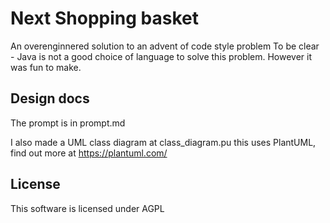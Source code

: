 # Next Shopping basket
An overenginnered solution to an advent of code style problem
To be clear - Java is not a good choice of language to solve this problem.
However it was fun to make.
## Design docs
The prompt is in prompt.md

I also made a UML class diagram at class_diagram.pu
this uses PlantUML, find out more at https://plantuml.com/

## License
This software is licensed under AGPL
